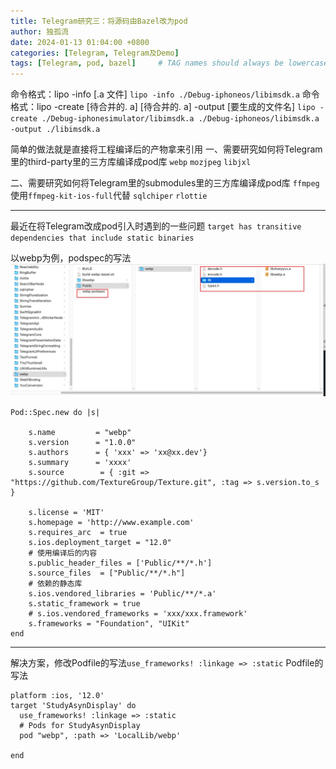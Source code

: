 ```yaml
---
title: Telegram研究三：将源码由Bazel改为pod
author: 独孤流
date: 2024-01-13 01:04:00 +0800
categories: [Telegram, Telegram及Demo]
tags: [Telegram, pod, bazel]     # TAG names should always be lowercase
---
```

命令格式：lipo -info [.a 文件]
 `lipo -info ./Debug-iphoneos/libimsdk.a`
命令格式：lipo -create [待合并的. a] [待合并的. a] -output [要生成的文件名]
`lipo -create ./Debug-iphonesimulator/libimsdk.a ./Debug-iphoneos/libimsdk.a -output ./libimsdk.a`

简单的做法就是直接将工程编译后的产物拿来引用
一、需要研究如何将Telegram里的third-party里的三方库编译成pod库
`webp`
`mozjpeg`
`libjxl`

二、需要研究如何将Telegram里的submodules里的三方库编译成pod库
`ffmpeg` 使用`ffmpeg-kit-ios-full`代替
`sqlchiper`
`rlottie`

----
最近在将Telegram改成pod引入时遇到的一些问题
`target has transitive dependencies that include static binaries`

以webp为例，podspec的写法
![image.png](/assets/img/telegram/telegram3_libwebp.png)

```
Pod::Spec.new do |s|

    s.name         = "webp"
    s.version      = "1.0.0"
    s.authors      = { 'xxx' => 'xx@xx.dev'}
    s.summary      = 'xxxx'
    s.source        = { :git => "https://github.com/TextureGroup/Texture.git", :tag => s.version.to_s }
    
    s.license = 'MIT'
    s.homepage = 'http://www.example.com'
    s.requires_arc  = true
    s.ios.deployment_target = "12.0"
    # 使用编译后的内容
    s.public_header_files = ['Public/**/*.h']
    s.source_files  = ["Public/**/*.h"]
    # 依赖的静态库
    s.ios.vendored_libraries = 'Public/**/*.a'
    s.static_framework = true
    # s.ios.vendored_frameworks = 'xxx/xxx.framework'
    s.frameworks = "Foundation", "UIKit"
end
```
----
解决方案，修改Podfile的写法`use_frameworks! :linkage => :static`
Podfile的写法
```
platform :ios, '12.0'
target 'StudyAsynDisplay' do
  use_frameworks! :linkage => :static
  # Pods for StudyAsynDisplay
  pod "webp", :path => 'LocalLib/webp'

end

```